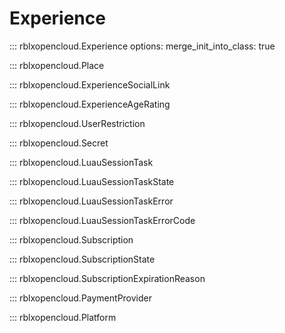 # Experience

::: rblxopencloud.Experience
    options:
        merge_init_into_class: true

::: rblxopencloud.Place

::: rblxopencloud.ExperienceSocialLink

::: rblxopencloud.ExperienceAgeRating

::: rblxopencloud.UserRestriction

::: rblxopencloud.Secret

::: rblxopencloud.LuauSessionTask

::: rblxopencloud.LuauSessionTaskState

::: rblxopencloud.LuauSessionTaskError

::: rblxopencloud.LuauSessionTaskErrorCode

::: rblxopencloud.Subscription

::: rblxopencloud.SubscriptionState

::: rblxopencloud.SubscriptionExpirationReason

::: rblxopencloud.PaymentProvider

::: rblxopencloud.Platform
